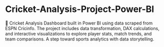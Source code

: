 # Cricket-Analysis-Project-Power-BI
🏏 Cricket Analysis Dashboard built in Power BI using data scraped from ESPN Cricinfo. The project includes data transformation, DAX calculations, and interactive visualizations to explore player stats, match trends, and team comparisons. A step toward sports analytics with data storytelling.
